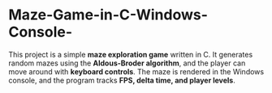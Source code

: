 # Maze-Game-in-C-Windows-Console-
This project is a simple **maze exploration game** written in C.   It generates random mazes using the **Aldous-Broder algorithm**, and the player can move around with **keyboard controls**.   The maze is rendered in the Windows console, and the program tracks **FPS, delta time, and player levels**.
